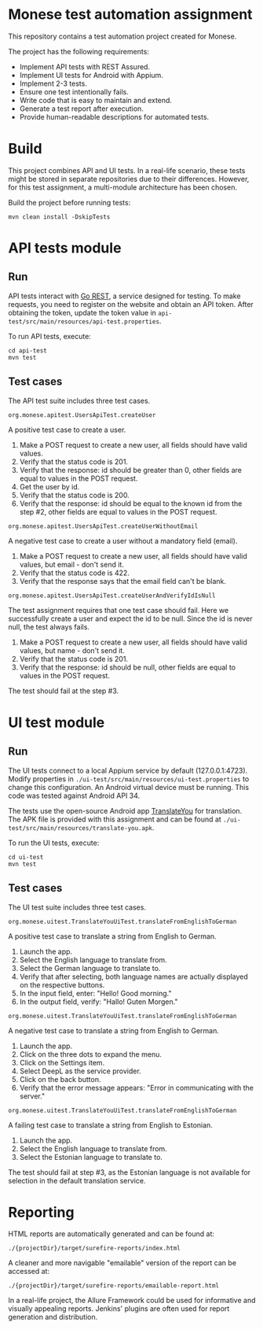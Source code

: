 # Monese test automation assignment

This repository contains a test automation project created for Monese.

The project has the following requirements:

* Implement API tests with REST Assured.
* Implement UI tests for Android with Appium.
* Implement 2-3 tests.
* Ensure one test intentionally fails.
* Write code that is easy to maintain and extend.
* Generate a test report after execution.
* Provide human-readable descriptions for automated tests.

# Build

This project combines API and UI tests. In a real-life scenario, these tests might be stored in separate repositories
due to their differences. However, for this test assignment, a multi-module architecture has been chosen.

Build the project before running tests:

`mvn clean install -DskipTests`

# API tests module

## Run

API tests interact with [Go REST](https://gorest.co.in/), a service designed for testing. To make requests, you need to
register on the website and obtain an API token. After obtaining the token, update the token value in
`api-test/src/main/resources/api-test.properties`.

To run API tests, execute:

```shell
cd api-test
mvn test
```

## Test cases

The API test suite includes three test cases.

`org.monese.apitest.UsersApiTest.createUser`

A positive test case to create a user.

1. Make a POST request to create a new user, all fields should have valid values.
2. Verify that the status code is 201.
3. Verify that the response: id should be greater than 0, other fields are equal to values in the POST request.
4. Get the user by id.
5. Verify that the status code is 200.
6. Verify that the response: id should be equal to the known id from the step #2, other fields are equal to values in
   the
   POST request.

`org.monese.apitest.UsersApiTest.createUserWithoutEmail`

A negative test case to create a user without a mandatory field (email).

1. Make a POST request to create a new user, all fields should have valid values, but email - don't send it.
2. Verify that the status code is 422.
3. Verify that the response says that the email field can't be blank.

`org.monese.apitest.UsersApiTest.createUserAndVerifyIdIsNull`

The test assignment requires that one test case should fail. Here we successfully create a user and expect the id to
be null. Since the id is never null, the test always fails.

1. Make a POST request to create a new user, all fields should have valid values, but name - don't send it.
2. Verify that the status code is 201.
3. Verify that the response: id should be null, other fields are equal to values in the POST request.

The test should fail at the step #3.

# UI test module

## Run

The UI tests connect to a local Appium service by default (127.0.0.1:4723). Modify properties in
`./ui-test/src/main/resources/ui-test.properties` to change this configuration. An Android virtual device must be
running. This code was tested against Android API 34.

The tests use the open-source Android app [TranslateYou](https://github.com/you-apps/TranslateYou/) for translation. The
APK file is provided with this assignment and can be found at `./ui-test/src/main/resources/translate-you.apk`.

To run the UI tests, execute:

```shell
cd ui-test
mvn test
```

## Test cases

The UI test suite includes three test cases.

`org.monese.uitest.TranslateYouUiTest.translateFromEnglishToGerman`

A positive test case to translate a string from English to German.

1. Launch the app.
2. Select the English language to translate from.
3. Select the German language to translate to.
4. Verify that after selecting, both language names are actually displayed on the respective buttons.
5. In the input field, enter: "Hello! Good morning."
6. In the output field, verify: "Hallo! Guten Morgen."

`org.monese.uitest.TranslateYouUiTest.translateFromEnglishToGerman`

A negative test case to translate a string from English to German.

1. Launch the app.
2. Click on the three dots to expand the menu.
3. Click on the Settings item.
4. Select DeepL as the service provider.
5. Click on the back button.
6. Verify that the error message appears: "Error in communicating with the server."

`org.monese.uitest.TranslateYouUiTest.translateFromEnglishToGerman`

A failing test case to translate a string from English to Estonian.

1. Launch the app.
2. Select the English language to translate from.
3. Select the Estonian language to translate to.

The test should fail at step #3, as the Estonian language is not available for selection in the default translation
service.

# Reporting

HTML reports are automatically generated and can be found at:

```
./{projectDir}/target/surefire-reports/index.html
```

A cleaner and more navigable "emailable" version of the report can be accessed at:

```
./{projectDir}/target/surefire-reports/emailable-report.html
```

In a real-life project, the Allure Framework could be used for informative and visually appealing reports. Jenkins'
plugins are often used for report generation and distribution.
